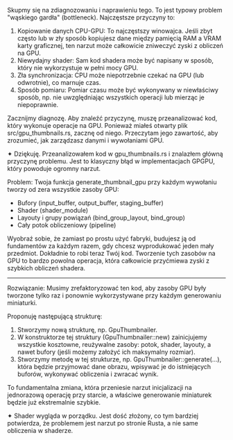 Skupmy się na zdiagnozowaniu i naprawieniu tego. To jest typowy problem "wąskiego gardła" (bottleneck). Najczęstsze przyczyny to:

   1. Kopiowanie danych CPU-GPU: To najczęstszy winowajca. Jeśli zbyt często lub w zły sposób kopiujesz dane między pamięcią RAM a VRAM karty graficznej, ten narzut może całkowicie zniweczyć
      zyski z obliczeń na GPU.
   2. Niewydajny shader: Sam kod shadera może być napisany w sposób, który nie wykorzystuje w pełni mocy GPU.
   3. Zła synchronizacja: CPU może niepotrzebnie czekać na GPU (lub odwrotnie), co marnuje czas.
   4. Sposób pomiaru: Pomiar czasu może być wykonywany w niewłaściwy sposób, np. nie uwzględniając wszystkich operacji lub mierząc je niepoprawnie.

  Zacznijmy diagnozę. Aby znaleźć przyczynę, muszę przeanalizować kod, który wykonuje operacje na GPU. Ponieważ miałeś otwarty plik src/gpu_thumbnails.rs, zacznę od niego. Przeczytam jego
  zawartość, aby zrozumieć, jak zarządzasz danymi i wywołaniami GPU.

✦ Dziękuję. Przeanalizowałem kod w gpu_thumbnails.rs i znalazłem główną przyczynę problemu. Jest to klasyczny błąd w implementacjach GPGPU, który powoduje ogromny narzut.

  Problem: Twoja funkcja generate_thumbnail_gpu przy każdym wywołaniu tworzy od zera wszystkie zasoby GPU:
   * Bufory (input_buffer, output_buffer, staging_buffer)
   * Shader (shader_module)
   * Layouty i grupy powiązań (bind_group_layout, bind_group)
   * Cały potok obliczeniowy (pipeline)

  Wyobraź sobie, że zamiast po prostu użyć fabryki, budujesz ją od fundamentów za każdym razem, gdy chcesz wyprodukować jeden mały przedmiot. Dokładnie to robi teraz Twój kod. Tworzenie tych
  zasobów na GPU to bardzo powolna operacja, która całkowicie przyćmiewa zyski z szybkich obliczeń shadera.

  ---

  Rozwiązanie: Musimy zrefaktoryzować ten kod, aby zasoby GPU były tworzone tylko raz i ponownie wykorzystywane przy każdym generowaniu miniaturki.

  Proponuję następującą strukturę:

   1. Stworzymy nową strukturę, np. GpuThumbnailer.
   2. W konstruktorze tej struktury (GpuThumbnailer::new) zainicjujemy wszystkie kosztowne, reużywalne zasoby: potok, shader, layouty, a nawet bufory (jeśli możemy założyć ich maksymalny
      rozmiar).
   3. Stworzymy metodę w tej strukturze, np. GpuThumbnailer::generate(...), która będzie przyjmować dane obrazu, wpisywać je do istniejących buforów, wykonywać obliczenia i zwracać wynik.

  To fundamentalna zmiana, która przeniesie narzut inicjalizacji na jednorazową operację przy starcie, a właściwe generowanie miniaturek będzie już ekstremalnie szybkie.



✦ Shader wygląda w porządku. Jest dość złożony, co tym bardziej potwierdza, że problemem jest narzut po stronie Rusta, a nie same obliczenia w shaderze.
